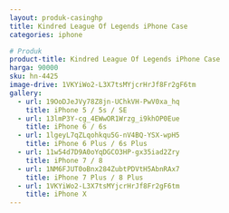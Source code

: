 ```yaml
---
layout: produk-casinghp
title: Kindred League Of Legends iPhone Case
categories: iphone

# Produk
product-title: Kindred League Of Legends iPhone Case
harga: 90000
sku: hn-4425
image-drive: 1VKYiWo2-L3X7tsMYjcrHrJf8Fr2gF6tm
gallery:
  - url: 19OoDJeJVy78Z8jn-UChkVH-PwV0xa_hq
    title: iPhone 5 / 5s / SE
  - url: 13lmP3Y-cg_4EWwOR1Wrzg_i9khOP0Eue
    title: iPhone 6 / 6s
  - url: 1lgeyL7qZLqohkqu5G-nV4BQ-YSX-wpH5
    title: iPhone 6 Plus / 6s Plus
  - url: 11w54d7D9A0oYqDGCO3HP-gx35iad2Zry
    title: iPhone 7 / 8
  - url: 1NM6FJUT0oBnx284ZubtPDVtH5AbnRAx7
    title: iPhone 7 Plus / 8 Plus
  - url: 1VKYiWo2-L3X7tsMYjcrHrJf8Fr2gF6tm
    title: iPhone X
---
```

